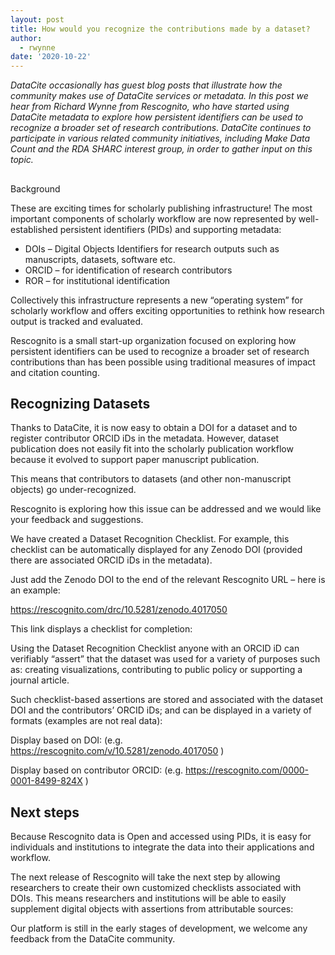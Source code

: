 ```yaml
---
layout: post
title: How would you recognize the contributions made by a dataset?
author:
  - rwynne
date: '2020-10-22'
---
```

_DataCite occasionally has guest blog posts that illustrate how the community makes use of DataCite services or metadata. In this post we hear from Richard Wynne from Rescognito, who have started using DataCite metadata to explore how persistent identifiers can be used to recognize a broader set of research contributions. DataCite continues to participate in various related community initiatives, including Make Data Count and the RDA SHARC interest group, in order to gather input on this topic._

## Background

These are exciting times for scholarly publishing infrastructure! The most important components of scholarly workflow are now represented by well-established persistent identifiers (PIDs) and supporting metadata:

* DOIs – Digital Objects Identifiers for research outputs such as manuscripts, datasets, software etc.
* ORCID – for identification of research contributors
* ROR – for institutional identification



Collectively this infrastructure represents a new “operating system” for scholarly workflow and offers exciting opportunities to rethink how research output is tracked and evaluated.



Rescognito is a small start-up organization focused on exploring how persistent identifiers can be used to recognize a broader set of research contributions than has been possible using traditional measures of impact and citation counting.



## Recognizing Datasets



Thanks to DataCite, it is now easy to obtain a DOI for a dataset and to register contributor ORCID iDs in the metadata. However, dataset publication does not easily fit into the scholarly publication workflow because it evolved to support paper manuscript publication. 



This means that contributors to datasets (and other non-manuscript objects) go under-recognized.



Rescognito is exploring how this issue can be addressed and we would like your feedback and suggestions. 



We have created a Dataset Recognition Checklist. For example, this checklist can be automatically displayed for any Zenodo DOI (provided there are associated ORCID iDs in the metadata). 



Just add the Zenodo DOI to the end of the relevant Rescognito URL – here is an example:



https://rescognito.com/drc/10.5281/zenodo.4017050



This link displays a checklist for completion:









Using the Dataset Recognition Checklist anyone with an ORCID iD can verifiably “assert” that the dataset was used for a variety of purposes such as: creating visualizations, contributing to public policy or supporting a journal article. 



Such checklist-based assertions are stored and associated with the dataset DOI and the contributors’ ORCID iDs; and can be displayed in a variety of formats (examples are not real data):



Display based on DOI: (e.g. https://rescognito.com/v/10.5281/zenodo.4017050 )









Display based on contributor ORCID: (e.g. https://rescognito.com/0000-0001-8499-824X )











## Next steps



Because Rescognito data is Open and accessed using PIDs, it is easy for individuals and institutions to integrate the data into their applications and workflow.



The next release of Rescognito will take the next step by allowing researchers to create their own customized checklists associated with DOIs. This means researchers and institutions will be able to easily supplement digital objects with assertions from attributable sources:









Our platform is still in the early stages of development, we welcome any feedback from the DataCite community.
